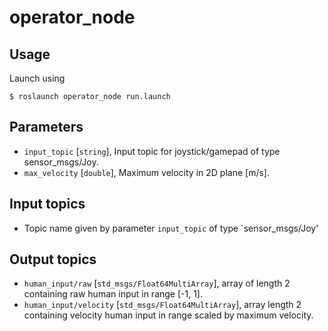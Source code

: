 # operator_node

## Usage

Launch using
```
$ roslaunch operator_node run.launch
```

## Parameters

* `input_topic` [`string`], Input topic for joystick/gamepad of type sensor_msgs/Joy.
* `max_velocity` [`double`], Maximum velocity in 2D plane [m/s].

## Input topics

* Topic name given by parameter `input_topic` of type `sensor_msgs/Joy'

## Output topics

* `human_input/raw` [`std_msgs/Float64MultiArray`], array of length 2 containing raw human input in range [-1, 1].
* `human_input/velocity` [`std_msgs/Float64MultiArray`], array length 2 containing velocity human input in range scaled by maximum velocity.
